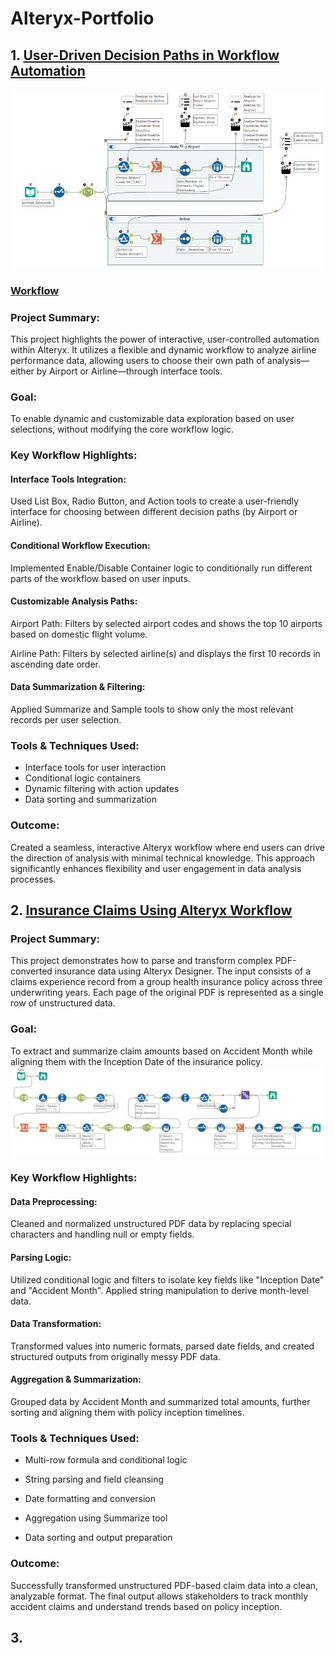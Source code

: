 # Alteryx-Portfolio

## 1. [User-Driven Decision Paths in Workflow Automation](https://medium.com/@shrutingr001/alteryx-series-part-i-analytic-apps-ca79d4e30400)
![Conditional Routing](https://github.com/Shruti-Nagar/pictures/blob/main/Conditional%20Routing.PNG)
### [Workflow](https://github.com/Shruti-Nagar/Alteryx-Portfolio/blob/main/conditional%20routing.yxwz)

### Project Summary:
This project highlights the power of interactive, user-controlled automation within Alteryx. It utilizes a flexible and dynamic workflow to analyze airline performance data, allowing users to choose their own path of analysis—either by Airport or Airline—through interface tools.

### Goal:
To enable dynamic and customizable data exploration based on user selections, without modifying the core workflow logic.

### Key Workflow Highlights:

#### Interface Tools Integration:
Used List Box, Radio Button, and Action tools to create a user-friendly interface for choosing between different decision paths (by Airport or Airline).

#### Conditional Workflow Execution:
Implemented Enable/Disable Container logic to conditionally run different parts of the workflow based on user inputs.

#### Customizable Analysis Paths:

Airport Path: Filters by selected airport codes and shows the top 10 airports based on domestic flight volume.

Airline Path: Filters by selected airline(s) and displays the first 10 records in ascending date order.

#### Data Summarization & Filtering:
Applied Summarize and Sample tools to show only the most relevant records per user selection.

### Tools & Techniques Used:

- Interface tools for user interaction
- Conditional logic containers
- Dynamic filtering with action updates
- Data sorting and summarization

### Outcome:
Created a seamless, interactive Alteryx workflow where end users can drive the direction of analysis with minimal technical knowledge. This approach significantly enhances flexibility and user engagement in data analysis processes.


## 2. [Insurance Claims Using Alteryx Workflow](https://github.com/Shruti-Nagar/Alteryx-Portfolio/blob/main/Parsing%20Insurance%20Claims.yxmd)
### Project Summary:
This project demonstrates how to parse and transform complex PDF-converted insurance data using Alteryx Designer. The input consists of a claims experience record from a group health insurance policy across three underwriting years. Each page of the original PDF is represented as a single row of unstructured data.

### Goal:
To extract and summarize claim amounts based on Accident Month while aligning them with the Inception Date of the insurance policy.
![Alteryx Workflow](https://github.com/Shruti-Nagar/pictures/blob/main/Insurance%20Claims.PNG)

### Key Workflow Highlights:

#### Data Preprocessing:
Cleaned and normalized unstructured PDF data by replacing special characters and handling null or empty fields.

#### Parsing Logic:
Utilized conditional logic and filters to isolate key fields like "Inception Date" and "Accident Month". Applied string manipulation to derive month-level data.

#### Data Transformation:
Transformed values into numeric formats, parsed date fields, and created structured outputs from originally messy PDF data.

#### Aggregation & Summarization:
Grouped data by Accident Month and summarized total amounts, further sorting and aligning them with policy inception timelines.

### Tools & Techniques Used:

- Multi-row formula and conditional logic

- String parsing and field cleansing

- Date formatting and conversion

- Aggregation using Summarize tool

- Data sorting and output preparation

### Outcome:
Successfully transformed unstructured PDF-based claim data into a clean, analyzable format. The final output allows stakeholders to track monthly accident claims and understand trends based on policy inception.

## 3. 
###
